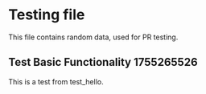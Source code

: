 # Testing file

This file contains random data, used for PR testing.


## Test Basic Functionality 1755265526

This is a test from test_hello.
